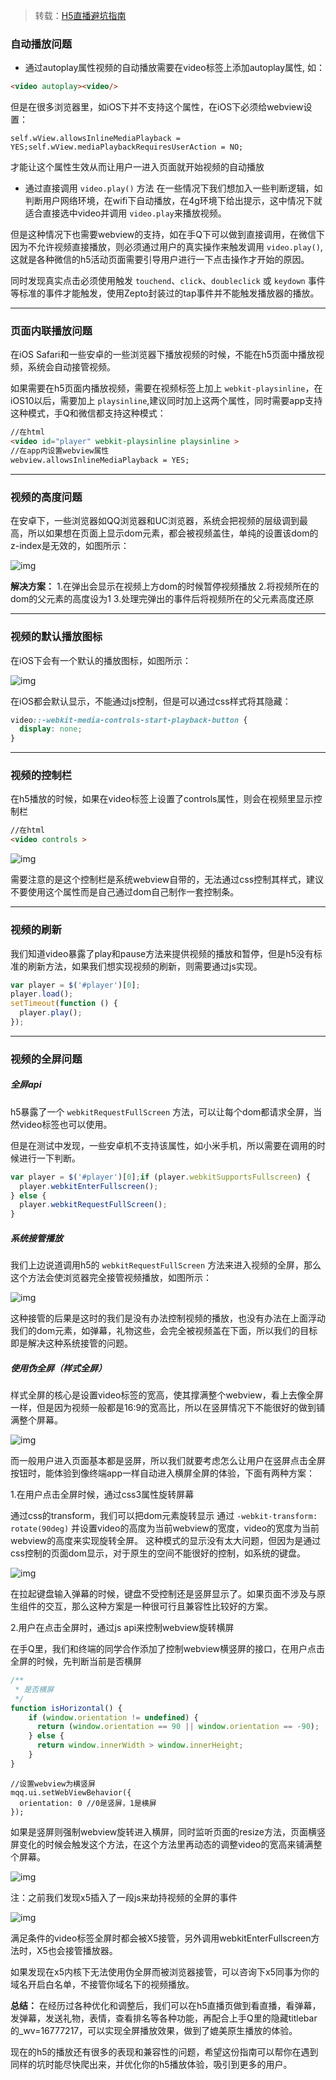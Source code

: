 > 转载：[H5直播避坑指南](http://djt.qq.com/article/view/1563)

### 自动播放问题

- 通过autoplay属性视频的自动播放需要在video标签上添加autoplay属性, 如：

```html
<video autoplay><video/>
```
但是在很多浏览器里，如iOS下并不支持这个属性，在iOS下必须给webview设置：

```
self.wView.allowsInlineMediaPlayback = YES;self.wView.mediaPlaybackRequiresUserAction = NO;
```

才能让这个属性生效从而让用户一进入页面就开始视频的自动播放

- 通过直接调用 `video.play()` 方法
在一些情况下我们想加入一些判断逻辑，如判断用户网络环境，在wifi下自动播放，在4g环境下给出提示，这中情况下就适合直接选中video并调用 `video.play`来播放视频。

但是这种情况下也需要webview的支持，如在手Q下可以做到直接调用，在微信下因为不允许视频直接播放，则必须通过用户的真实操作来触发调用 `video.play()`,这就是各种微信的h5活动页面需要引导用户进行一下点击操作才开始的原因。

同时发现真实点击必须使用触发 `touchend`、`click`、`doubleclick` 或 `keydown` 事件等标准的事件才能触发，使用Zepto封装过的tap事件并不能触发播放器的播放。

----------

### 页面内联播放问题

在iOS Safari和一些安卓的一些浏览器下播放视频的时候，不能在h5页面中播放视频，系统会自动接管视频。

如果需要在h5页面内播放视频，需要在视频标签上加上 `webkit-playsinline`，在iOS10以后，需要加上 `playsinline`,建议同时加上这两个属性，同时需要app支持这种模式，手Q和微信都支持这种模式：

```html
//在html
<video id="player" webkit-playsinline playsinline >
//在app内设置webview属性
webview.allowsInlineMediaPlayback = YES;
```


----------


### 视频的高度问题

在安卓下，一些浏览器如QQ浏览器和UC浏览器，系统会把视频的层级调到最高，所以如果想在页面上显示dom元素，都会被视频盖住，单纯的设置该dom的z-index是无效的，如图所示：

![img](http://djt.qq.com/upload/public/common/2017/07/images/170725170141269.jpeg?nothumb=false)

**解决方案：**
1.在弹出会显示在视频上方dom的时候暂停视频播放
2.将视频所在的dom的父元素的高度设为1
3.处理完弹出的事件后将视频所在的父元素高度还原

----------

### 视频的默认播放图标

在iOS下会有一个默认的播放图标，如图所示：

![img](http://djt.qq.com/upload/public/common/2017/07/images/170725170146608.jpeg?nothumb=false)

在iOS都会默认显示，不能通过js控制，但是可以通过css样式将其隐藏：

```css
video::-webkit-media-controls-start-playback-button {
  display: none;
}
```

----------

### 视频的控制栏

在h5播放的时候，如果在video标签上设置了controls属性，则会在视频里显示控制栏

```html
//在html
<video controls >
```

![img](http://djt.qq.com/upload/public/common/2017/07/images/170725170151992.jpeg?nothumb=false)

需要注意的是这个控制栏是系统webview自带的，无法通过css控制其样式，建议不要使用这个属性而是自己通过dom自己制作一套控制条。

----------

### 视频的刷新

我们知道video暴露了play和pause方法来提供视频的播放和暂停，但是h5没有标准的刷新方法，如果我们想实现视频的刷新，则需要通过js实现。

```javascript
var player = $('#player')[0];
player.load();
setTimeout(function () {
  player.play();
});
```

----------

### 视频的全屏问题

##### 全屏api

h5暴露了一个 `webkitRequestFullScreen` 方法，可以让每个dom都请求全屏，当然video标签也可以使用。

但是在测试中发现，一些安卓机不支持该属性，如小米手机，所以需要在调用的时候进行一下判断。

```javascript
var player = $('#player')[0];if (player.webkitSupportsFullscreen) {
  player.webkitEnterFullscreen();
} else {
  player.webkitRequestFullScreen();
}
```

##### 系统接管播放

我们上边说道调用h5的 `webkitRequestFullScreen` 方法来进入视频的全屏，那么这个方法会使浏览器完全接管视频播放，如图所示：

![img](http://djt.qq.com/upload/public/common/2017/07/images/170725170157458.jpeg?nothumb=false)

这种接管的后果是这时的我们是没有办法控制视频的播放，也没有办法在上面浮动我们的dom元素，如弹幕，礼物这些，会完全被视频盖在下面，所以我们的目标即是解决这种系统接管的问题。

##### 使用伪全屏（样式全屏）
样式全屏的核心是设置video标签的宽高，使其撑满整个webview，看上去像全屏一样，但是因为视频一般都是16:9的宽高比，所以在竖屏情况下不能很好的做到铺满整个屏幕。

![img](http://djt.qq.com/upload/public/common/2017/07/images/170725170202566.jpeg?nothumb=false)

而一般用户进入页面基本都是竖屏，所以我们就要考虑怎么让用户在竖屏点击全屏按钮时，能体验到像终端app一样自动进入横屏全屏的体验，下面有两种方案：

1.在用户点击全屏时候，通过css3属性旋转屏幕

通过css的transform，我们可以把dom元素旋转显示
通过 `-webkit-transform: rotate(90deg)` 并设置video的高度为当前webview的宽度，video的宽度为当前webview的高度来实现旋转全屏。
这种模式的显示没有太大问题，但因为是通过css控制的页面dom显示，对于原生的空间不能很好的控制，如系统的键盘。

![img](http://djt.qq.com/upload/public/common/2017/07/images/170725170208649.jpeg?nothumb=false)

在拉起键盘输入弹幕的时候，键盘不受控制还是竖屏显示了。如果页面不涉及与原生组件的交互，那么这种方案是一种很可行且兼容性比较好的方案。

2.用户在点击全屏时，通过js api来控制webview旋转横屏

在手Q里，我们和终端的同学合作添加了控制webview横竖屏的接口，在用户点击全屏的时候，先判断当前是否横屏

```javascript
/**
 * 是否横屏
 */
function isHorizontal() {       
    if (window.orientation != undefined) {        
      return (window.orientation == 90 || window.orientation == -90);
    } else {         
      return window.innerWidth > window.innerHeight;
    }
}
```
```
//设置webview为横竖屏
mqq.ui.setWebViewBehavior({         
  orientation: 0 //0是竖屏，1是横屏
});
```

如果是竖屏则强制webview旋转进入横屏，同时监听页面的resize方法，页面横竖屏变化的时候会触发这个方法，在这个方法里再动态的调整video的宽高来铺满整个屏幕。

![img](http://djt.qq.com/upload/public/common/2017/07/images/170725170214870.jpeg?nothumb=false)

注：之前我们发现x5插入了一段js来劫持视频的全屏的事件

![img](http://djt.qq.com/upload/public/common/2017/07/images/170725170220891.jpeg?nothumb=false)

满足条件的video标签全屏时都会被X5接管，另外调用webkitEnterFullscreen方法时，X5也会接管播放器。

如果发现在x5内核下无法使用伪全屏而被浏览器接管，可以咨询下x5同事为你的域名开启白名单，不接管你域名下的视频播放。

**总结：**
在经历过各种优化和调整后，我们可以在h5直播页做到看直播，看弹幕，发弹幕，发送礼物，表情，查看排名等各种功能，再配合上手Q里的隐藏titlebar的_wv=16777217，可以实现全屏播放效果，做到了媲美原生播放的体验。

现在的h5的播放还有很多的表现和兼容性的问题，希望这份指南可以帮你在遇到同样的坑时能尽快爬出来，并优化你的h5播放体验，吸引到更多的用户。
